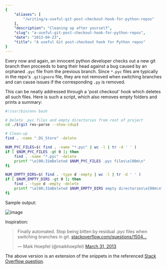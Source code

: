 ```yaml
---
{
    "aliases": [
        "/writing/a-useful-git-post-checkout-hook-for-python-repos"
    ],
    "description": "Cleaning up after yourself",
    "slug": "a-useful-git-post-checkout-hook-for-python-repos",
    "date": "2013-04-23",
    "title": "A useful Git post-checkout hook for Python repos"
}
---
```



Every now and again, an innocent python developer checks out a new git
branch then proceeds to bang their head against a bug caused by an
orphaned `.pyc` file from the previous branch. Since `*.pyc` files are
typically in the repo's `.gitignore` file, they are not removed when
switching branches and can cause issues if the corresponding `.py` is
removed.

This can be neatly addressed through a 'post checkout' hook which
deletes all such files. Here is such a script, which also removes empty
folders and prints a summary:

``` bash
#!/usr/bin/env bash

# Delete .pyc files and empty directories from root of project
cd ./$(git rev-parse --show-cdup)

# Clean-up
find . -name ".DS_Store" -delete

NUM_PYC_FILES=$( find . -name "*.pyc" | wc -l | tr -d ' ' )
if [ $NUM_PYC_FILES -gt 0 ]; then
    find . -name "*.pyc" -delete
    printf "\e[00;31mDeleted $NUM_PYC_FILES .pyc files\e[00m\n"
fi

NUM_EMPTY_DIRS=$( find . -type d -empty | wc -l | tr -d ' ' )
if [ $NUM_EMPTY_DIRS -gt 0 ]; then
    find . -type d -empty -delete
    printf "\e[00;31mDeleted $NUM_EMPTY_DIRS empty directories\e[00m\n"
fi
```

Sample output:

![image](/images/screenshots/post-checkout.png)

Inspiration:

<blockquote class="twitter-tweet"><p>Finally automated. Stop being bitten by residual .pyc files when switching branches in git.
<a
href="http://t.co/JWZOst25Jy"
title="http://stackoverflow.com/questions/1504724/a-git-hook-for-whenever-i-change-branches">stackoverflow.com/questions/1504…</a></p>&mdash;
Maik Hoepfel (@maikhoepfel) <a
href="https://twitter.com/maikhoepfel/status/318437021221806080">March 31,
2013</a></blockquote>

The above version is an extension of the snippets in the referenced
[Stack Overflow question](http://stackoverflow.com/questions/1504724/a-git-hook-for-whenever-i-change-branches).

<script async src="//platform.twitter.com/widgets.js" charset="utf-8"></script>

